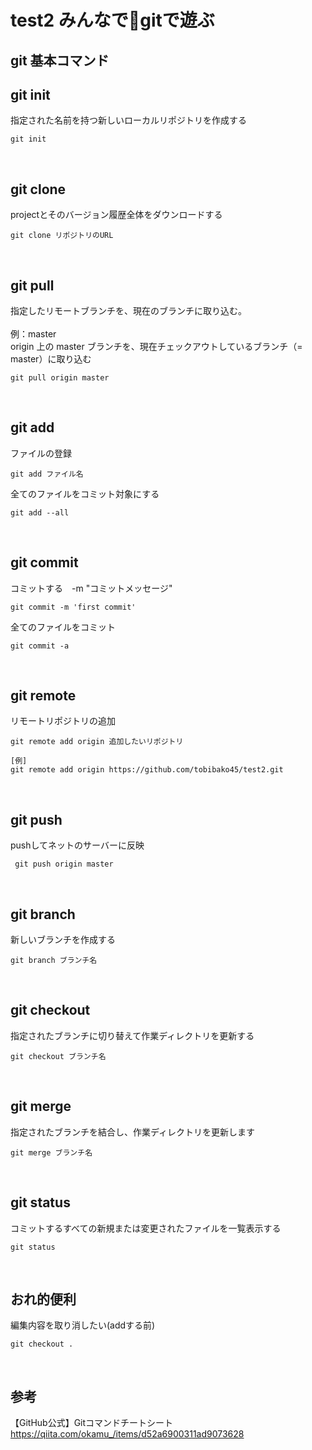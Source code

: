 # test2 みんなでgitで遊ぶ
## git 基本コマンド
   

 ## **git init**  
指定された名前を持つ新しいローカルリポジトリを作成する
```
git init
```
<br>

 ## **git clone**  
projectとそのバージョン履歴全体をダウンロードする
```
git clone リポジトリのURL
```
<br>

 ## **git pull**  
指定したリモートブランチを、現在のブランチに取り込む。<br><br>
例：master  
origin 上の master ブランチを、現在チェックアウトしているブランチ（= master）に取り込む
```
git pull origin master
```
<br>




 ## **git add**  
ファイルの登録
```
git add ファイル名
```

全てのファイルをコミット対象にする
```
git add --all
```

<br>

 ## **git commit**  
コミットする　-m "コミットメッセージ"
```
git commit -m 'first commit'
```

全てのファイルをコミット
```
git commit -a
```
<br>

 ## **git remote**  
リモートリポジトリの追加
```
git remote add origin 追加したいリポジトリ

[例]
git remote add origin https://github.com/tobibako45/test2.git
```
<br>
   
 ## **git push**  
pushしてネットのサーバーに反映
```
 git push origin master
```
<br>

 ## **git branch**  
新しいブランチを作成する
```
git branch ブランチ名
```
<br>

 ## **git checkout**  
指定されたブランチに切り替えて作業ディレクトリを更新する 
```
git checkout ブランチ名
```
<br>

 ## **git merge**  
指定されたブランチを結合し、作業ディレクトリを更新します
```
git merge ブランチ名
```
<br>

 ## **git status**  
コミットするすべての新規または変更されたファイルを一覧表示する
```
git status
```
<br>

 ## **おれ的便利**  
編集内容を取り消したい(addする前)
```
git checkout .
```
<br>


 ## **参考**
 【GitHub公式】Gitコマンドチートシート  
 <https://qiita.com/okamu_/items/d52a6900311ad9073628>  
